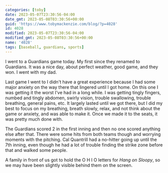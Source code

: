 ```yaml
---
categories: [toby]
date: 2023-05-07T23:30:56-04:00
date_gmt: 2023-05-08T03:30:56+00:00
guid: 'https://www.tobymackenzie.com/blog/?p=4028'
id: 4028
modified: 2023-05-07T23:30:56-04:00
modified_gmt: 2023-05-08T03:30:56+00:00
name: '4028'
tags: [baseball, guardians, sports]
---
```


I went to a Guardians game today.  My first since they renamed to Guardians.<!--more-->  It was a nice day, about perfect weather, good game, and they won.  I went with my dad.

Last game I went to I didn't have a great experience because I had some major anxiety on the way there that lingered until I got home.  On this one I was getting it the worst I've had in a long while.  I was getting tingly fingers, numbed and tingly abdomen, swirly vision, trouble swallowing, trouble breathing, general pains, etc.  It largely lasted until we got there, but I did my best to focus on my breathing, breath slowly, relax, and not think about the game or anxiety, and was able to make it.  Once we made it to the seats, it was pretty much done with.

The Guardians scored 2 in the first inning and then no one scored anything else after that.  There were some hits from both teams though and worrying moments with the pitching.  Cal Quantrill had a no-hitter going up until the 7th inning, even though he had a lot of trouble finding the strike zone before that and walked some people.

A family in front of us got to hold the O H I O letters for *Hang on Sloopy*, so we may have been slightly visible behind them on the screen.
